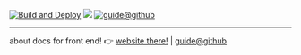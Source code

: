 [![Build and Deploy](https://github.com/chengzao/guide/workflows/Build%20and%20Deploy/badge.svg?branch=master)](https://github.com/chengzao/guide/actions)
![](https://img.shields.io/github/last-commit/chengzao/guide/master.svg?style=flat)
[![guide@github](https://img.shields.io/badge/website-guide-brightgreen)](https://guide.czhlink.com)

---

about docs for front end! 👉
[website there!](https://guide.czhlink.com) | [guide@github](https://chengzao.github.io/guide)
